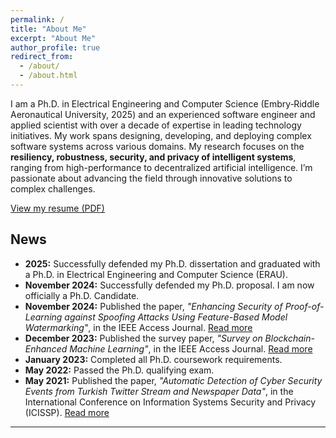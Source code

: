 ```yaml
---
permalink: /
title: "About Me"
excerpt: "About Me"
author_profile: true
redirect_from: 
  - /about/
  - /about.html
---
```


I am a Ph.D. in Electrical Engineering and Computer Science (Embry‑Riddle Aeronautical University, 2025) and an experienced software engineer and applied scientist with over a decade of expertise in leading technology initiatives. My work spans designing, developing, and deploying complex software systems across various domains. My research focuses on the **resiliency, robustness, security, and privacy of intelligent systems**, ranging from high-performance to decentralized artificial intelligence. I’m passionate about advancing the field through innovative solutions to complex challenges.

[View my resume (PDF)](/Ozgur_Ural_PhD_Resume.pdf)

## News

- **2025:** Successfully defended my Ph.D. dissertation and graduated with a Ph.D. in Electrical Engineering and Computer Science (ERAU).
- **November 2024:** Successfully defended my Ph.D. proposal. I am now officially a Ph.D. Candidate.  
- **November 2024:** Published the paper, *"Enhancing Security of Proof-of-Learning against Spoofing Attacks Using Feature-Based Model Watermarking"*, in the IEEE Access Journal. [Read more](https://ieeexplore.ieee.org/abstract/document/10741282)  
- **December 2023:** Published the survey paper, *"Survey on Blockchain-Enhanced Machine Learning"*, in the IEEE Access Journal. [Read more](https://ieeexplore.ieee.org/abstract/document/10366252)  
- **January 2023:** Completed all Ph.D. coursework requirements.  
- **May 2022:** Passed the Ph.D. qualifying exam.  
- **May 2021:** Published the paper, *"Automatic Detection of Cyber Security Events from Turkish Twitter Stream and Newspaper Data"*, in the International Conference on Information Systems Security and Privacy (ICISSP). [Read more](https://www.scitepress.org/PublishedPapers/2021/102016/102016.pdf)  

---
